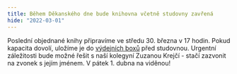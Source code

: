 ```yaml
---
title: Během Děkanského dne bude knihovna včetně studovny zavřená
hide: "2022-03-01"
---
```


Poslední objednané knihy připravíme ve středu 30. března v 17 hodin. Pokud
kapacita dovolí, uložíme je do [výdejních boxů](rezervacni_boxy.html) před studovnou. Urgentní
záležitosti bude možné řešit s naší kolegyní Zuzanou Krejčí - stačí zazvonit na
zvonek s jejím jménem. V pátek 1. dubna na viděnou!
